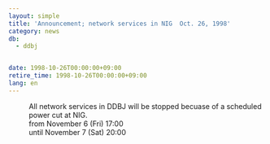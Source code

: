 ```yaml
---
layout: simple
title: 'Announcement; network services in NIG  Oct. 26, 1998'
category: news
db:
  - ddbj


date: 1998-10-26T00:00:00+09:00
retire_time: 1998-10-26T00:00:00+09:00
lang: en
---
```


<dd>All network services in DDBJ will be stopped becuase of a scheduled power cut at NIG.<br>
<dd> from November 6 (Fri) 17:00<br>
<dd> until November 7 (Sat) 20:00</dd>
</dd>
</dd>
